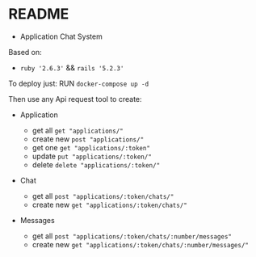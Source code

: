 # README

- Application Chat System

Based on:

* ```ruby '2.6.3'``` && ```rails '5.2.3'```

To deploy just:
RUN ```docker-compose up -d```

Then use any Api request tool to create:
- Application

  - get all ```get "applications/"``` 
  - create new ```post "applications/"``` 
  - get one ```get "applications/:token"``` 
  - update ```put "applications/:token/"``` 
  - delete ```delete "applications/:token/"``` 

- Chat

  - get all ```post "applications/:token/chats/"```
  - create new ```get "applications/:token/chats/"```

- Messages

  - get all ```post "applications/:token/chats/:number/messages"```
  - create new ```get "applications/:token/chats/:number/messages/"```

